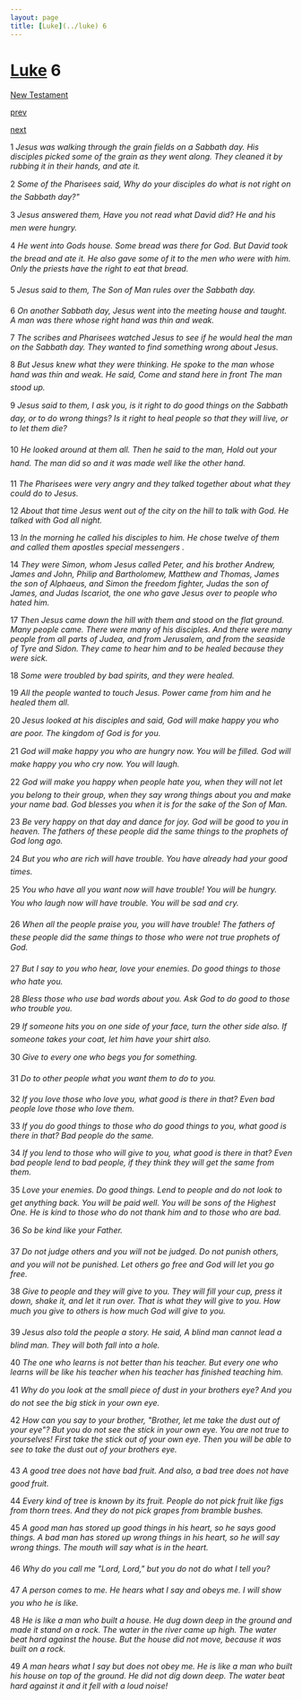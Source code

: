 ```yaml
---
layout: page
title: [Luke](../luke) 6
---
```


# [Luke](../luke) 6

[New Testament](/new-testament)


[prev](luke-5.html)


[next](luke-7.html)

1 _Jesus was walking through the grain fields on a Sabbath day. His disciples picked some of the grain as they went along. They cleaned it by rubbing it in their hands, and ate it._

2 _Some of the Pharisees said, Why do your disciples do what is not right on the Sabbath day?"_

3 _Jesus answered them, Have you not read what David did? He and his men were hungry._

4 _He went into Gods house. Some bread was there for God. But David took the bread and ate it. He also gave some of it to the men who were with him. Only the priests have the right to eat that bread._

5 _Jesus said to them, The Son of Man rules over the Sabbath day._

6 _On another Sabbath day, Jesus went into the meeting house and taught. A man was there whose right hand was thin and weak._

7 _The scribes and Pharisees watched Jesus to see if he would heal the man on the Sabbath day. They wanted to find something wrong about Jesus._

8 _But Jesus knew what they were thinking. He spoke to the man whose hand was thin and weak. He said, Come and stand here in front The man stood up._

9 _Jesus said to them, I ask you, is it right to do good things on the Sabbath day, or to do wrong things? Is it right to heal people so that they will live, or to let them die?_

10 _He looked around at them all. Then he said to the man, Hold out your hand. The man did so and it was made well like the other hand._

11 _The Pharisees were very angry and they talked together about what they could do to Jesus._

12 _About that time Jesus went out of the city on the hill to talk with God. He talked with God all night._

13 _In the morning he called his disciples to him. He chose twelve of them and called them apostles special messengers ._

14 _They were Simon, whom Jesus called Peter, and his brother Andrew, James and John,  Philip and Bartholomew, Matthew and Thomas, James the son of Alphaeus, and Simon the freedom fighter, Judas the son of James, and Judas Iscariot, the one who gave Jesus over to people who hated him._

17 _Then Jesus came down the hill with them and stood on the flat ground. Many people came. There were many of his disciples. And there were many people from all parts of Judea, and from Jerusalem, and from the seaside of Tyre and Sidon. They came to hear him and to be healed because they were sick._

18 _Some were troubled by bad spirits, and they were healed._

19 _All the people wanted to touch Jesus. Power came from him and he healed them all._

20 _Jesus looked at his disciples and said, God will make happy you who are poor. The kingdom of God is for you._

21 _God will make happy you who are hungry now. You will be filled. God will make happy you who cry now. You will laugh._

22 _God will make you happy when people hate you, when they will not let you belong to their group, when they say wrong things about you and make your name bad. God blesses you when it is for the sake of the Son of Man._

23 _Be very happy on that day and dance for joy. God will be good to you in heaven. The fathers of these people did the same things to the prophets of God long ago._

24 _But you who are rich will have trouble. You have already had your good times._

25 _You who have all you want now will have trouble! You will be hungry. You who laugh now will have trouble. You will be sad and cry._

26 _When all the people praise you, you will have trouble! The fathers of these people did the same things to those who were not true prophets of God._

27 _But I say to you who hear, love your enemies. Do good things to those who hate you._

28 _Bless those who use bad words about you. Ask God to do good to those who trouble you._

29 _If someone hits you on one side of your face, turn the other side also. If someone takes your coat, let him have your shirt also._

30 _Give to every one who begs you for something._

31 _Do to other people what you want them to do to you._

32 _If you love those who love you, what good is there in that? Even bad people love those who love them._

33 _If you do good things to those who do good things to you, what good is there in that? Bad people do the same._

34 _If you lend to those who will give to you, what good is there in that? Even bad people lend to bad people, if they think they will get the same from them._

35 _Love your enemies. Do good things. Lend to people and do not look to get anything back. You will be paid well. You will be sons of the Highest One. He is kind to those who do not thank him and to those who are bad._

36 _So be kind like your Father._

37 _Do not judge others and you will not be judged. Do not punish others, and you will not be punished. Let others go free and God will let you go free._

38 _Give to people and they will give to you. They will fill your cup, press it down, shake it,  and let it run over. That is what they will give to you. How much you give to others is how much God will give to you._

39 _Jesus also told the people a story. He said, A blind man cannot lead a blind man. They will both fall into a hole._

40 _The one who learns is not better than his teacher. But every one who learns will be like his teacher when his teacher has finished teaching him._

41 _Why do you look at the small piece of dust in your brothers eye? And you do not see the big stick in your own eye._

42 _How can you say to your brother, "Brother, let me take the dust out of your eye"? But you do not see the stick in your own eye. You are not true to yourselves! First take the stick out of your own eye. Then you will be able to see to take the dust out of your brothers eye._

43 _A good tree does not have bad fruit. And also, a bad tree does not have good fruit._

44 _Every kind of tree is known by its fruit. People do not pick fruit like figs from thorn trees.  And they do not pick grapes from bramble bushes._

45 _A good man has stored up good things in his heart, so he says good things. A bad man has stored up wrong things in his heart, so he will say wrong things. The mouth will say what is in the heart._

46 _Why do you call me "Lord, Lord," but you do not do what I tell you?_

47 _A person comes to me. He hears what I say and obeys me. I will show you who he is like._

48 _He is like a man who built a house. He dug down deep in the ground and made it stand on a rock. The water in the river came up high. The water beat hard against the house.  But the house did not move, because it was built on a rock._

49 _A man hears what I say but does not obey me. He is like a man who built his house on top of the ground. He did not dig down deep. The water beat hard against it and it fell with a loud noise!_

